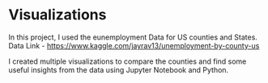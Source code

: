 # Visualizations

In this project, I used the eunemployment Data for US counties and States.
Data Link - https://www.kaggle.com/jayrav13/unemployment-by-county-us

I created multiple visualizations to compare the counties and find some useful insights from the data using Jupyter Notebook and Python.
